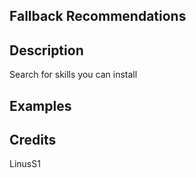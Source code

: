 ## Fallback Recommendations


## Description
Search for skills you can install

## Examples


## Credits
LinusS1


